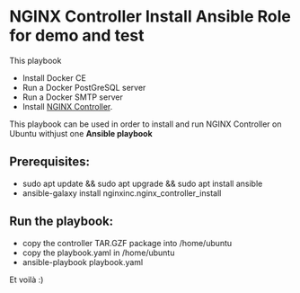 NGINX Controller Install Ansible Role for demo and test
=======================================================

This playbook

* Install Docker CE
* Run a Docker PostGreSQL server
* Run a Docker SMTP server
* Install [NGINX Controller](https://www.nginx.com/products/nginx-controller/).

This playbook can be used in order to install and run NGINX Controller on Ubuntu withjust one **Ansible playbook**

Prerequisites:
--------------

* sudo apt update && sudo apt upgrade && sudo apt install ansible
* ansible-galaxy install nginxinc.nginx_controller_install

Run the playbook:
-----------------

* copy the controller TAR.GZF package into /home/ubuntu
* copy the playbook.yaml in /home/ubuntu
* ansible-playbook playbook.yaml


Et voilà :)